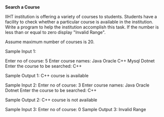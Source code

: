 **Search a Course**



IIHT institution is offering a variety of courses to students. Students have a facility to check whether a particular course is available in the institution. Write a program to help the institution accomplish this task. If the number is less than or equal to zero display "Invalid Range".


Assume maximum number of courses is 20.


Sample Input 1:

Enter no of course:
5
Enter course names:
Java
Oracle
C++
Mysql
Dotnet
Enter the course to be searched:
C++

Sample Output 1:
C++ course is available



Sample Input 2: 
Enter no of course:
3
Enter course names:
Java
Oracle
Dotnet
Enter the course to be searched:
C++

Sample Output 2:
C++ course is not available

Sample Input 3:
Enter no of course:
0
Sample Output 3:
Invalid Range
